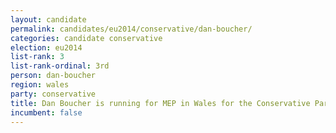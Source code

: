 ```yaml
---
layout: candidate
permalink: candidates/eu2014/conservative/dan-boucher/
categories: candidate conservative
election: eu2014
list-rank: 3
list-rank-ordinal: 3rd
person: dan-boucher
region: wales
party: conservative
title: Dan Boucher is running for MEP in Wales for the Conservative Party
incumbent: false
---
```


